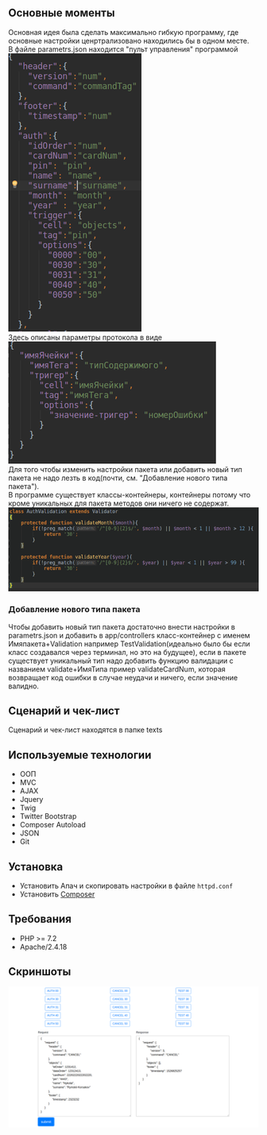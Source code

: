 ## Основные моменты
Основная идея была сделать максимально гибкую программу, где основные настройки ценртрализовано находились бы в одном месте.    
В файле parametrs.json  находится "пульт управления" программой  
![alt-текст](screenshots/parametrs.png)  
Здесь описаны параметры протокола в виде  
![alt-текст](screenshots/example.png)  
Для того чтобы изменить настройки  пакета или добавить новый тип пакета не надо лезть в код(почти, см. "Добавление нового типа пакета").  
В программе существует классы-контейнеры, контейнеры потому что кроме уникальных для пакета методов они ничего не содержат.
![alt-текст](screenshots/class.png)  
### Добавление нового  типа пакета
Чтобы добавить новый тип пакета достаточно внести настройки в parametrs.json и добавить в app/controllers класс-контейнер с именем
Имяпакета+Validation например TestValidation(идеально было бы если класс создавался через терминал, но это на будущее),
если в пакете существует уникальный тип надо добавить функцию валидации с названием validate+ИмяТипа пример validateCardNum, которая возвращает код ошибки в случае неудачи
и ничего, если значение валидно.
## Сценарий и чек-лист
Сценарий и чек-лист находятся в папке texts
## Используемые технологии
+ ООП
+ MVC
+ AJAX
+ Jquery
+ Twig
+ Twitter Bootstrap
+ Composer Autoload
+ JSON
+ Git
## Установка
+ Установить  Апач и скопировать настройки в файле `httpd.conf`
+ Установить [Сomposer](https://getcomposer.org/)
## Требования
+ PHP >= 7.2 
+ Apache/2.4.18 
## Скриншоты
![alt-текст](screenshots/succes1.png)
